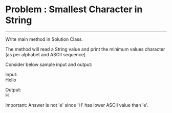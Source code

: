 # Problem : Smallest Character in String
<hr/>
Write main method in Solution Class.

The method will read a String value and print the minimum values character (as per alphabet and ASCII sequence).

Consider below sample input and output:

Input: <br/>
Hello

Output: <br/>
H

Important: Answer is not 'e' since 'H' has lower ASCII value than 'e'.